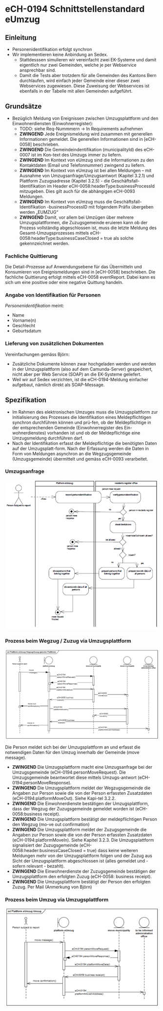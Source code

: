 # eCH-0194 Schnittstellenstandard eUmzug

## Einleitung
* Personenidentifikation erfolgt synchron
* Wir implementieren keine Anbindung an Sedex.
	* Stattdesssen simulieren wir vereinfacht zwei EK-Systeme und damit eigentlich nur zwei Gemeinden, welche je per Webservice ansprechbar sind.
	* Damit die Tests aber trotzdem für alle Gemeinden des Kantons Bern durchlaufen, wird einfach jeder Gemeinde einer dieser zwei Webservices zugewiesen. Diese Zuweisung der Webservices ist ebenfalls in der Tabelle mit allen Gemeinden aufgeführt.

## Grundsätze
* Bezüglich Meldung von Ereignissen zwischen Umzugsplattform und den Einwohnerdiensten (Einwohnerregister):
	* TODO: siehe Req-Nummmern -> In Requirements aufnehmen
	* **ZWINGEND**	Jede Ereignismeldung wird zusammen mit generellen Informationen gemeldet. Die generellen Informationen sind in [eCH-0058] beschrieben.
	* **ZWINGEND**	Die Gemeindeindentifikation (municipalityId) des eCH-0007 ist im Kon-text des Umzugs immer zu liefern.
	* **ZWINGEND**	Im Kontext von eUmzug sind die Informationen zu den Kontaktdaten (Email und Telefonnummer) zwingend zu liefern.
	* **ZWINGEND** 	Im Kontext von eUmzug ist bei allen Meldungen – mit Ausnahme von Umzugsanfrage/Umzugsantwort (Kapitel 3.2.1) und Plattform Zuzugsadresse (Kapitel 3.2.5) - die Geschäftsfall-Identifikation im Header eCH-0058:headerType:businessProcessId mitzugeben. Dies gilt auch für die abhängigen eCH-0093 Meldungen.
	* **ZWINGEND** 	Im Kontext von eUmzug muss die Geschäftsfall-Identifikation -businessProcessID mit folgendem Präfix übergeben werden „EUMZUG“
	* **ZWINGEND** 	Damit, vor allem bei Umzügen über mehrere Umzugsplattformen, die Zuzugsgemeinde eruieren kann ob der Prozess vollständig abgeschlossen ist, muss die letzte Meldung des Gesamt-Umzugsprozesses mittels eCH-0058:headerType:businessCaseClosed = true als solche gekennzeichnet werden.

### Fachliche Quittierung
Die Detail-Prozesse auf Anwendungsebene für das Übermitteln und Konsumieren von Ereignismeldungen sind in [eCH-0058] beschrieben.
Die fachliche Quittierung erfolgt mittels eCH-0058 eventReport. Dabei kann es sich um eine positive oder eine negative Quittung handeln.

### Angabe von Identifikation für Personen
_Personenidentifikation_ meint:

* Name
* Vorname(n)
* Geschlecht
* Geburtsdatum

### Lieferung von zusätzlichen Dokumenten
Vereinfachungen gemäss Björn:
* Zusätzliche Dokumente können zwar hochgeladen werden und werden in der Umzugsplattform (also auf dem Camunda-Server) gespeichert, nicht aber per Web Service (SOAP) an die EK-Systeme geliefert.
* Weil wir auf Sedex verzichten, ist die eCH-0194-Meldung einfacher aufgebaut, nämlich direkt als SOAP-Message.

## Spezifikation
* Im Rahmen des elektronischen Umzuges muss die Umzugsplattform zur Initialisierung des Prozesses die Identifikation eines Meldepflichtigen synchron durchführen können und prü-fen, ob der Meldepflichtige in der entsprechenden Gemeinde (Einwohnerregister des Ein-wohnerdienstes) vorhanden ist und ob der Meldepflichtige eine Umzugsmeldung durchführen darf.
* Nach der Identifikation erfasst der Meldepflichtige die benötigten Daten auf der Umzugsplatt-form. Nach der Erfassung werden die Daten in Form von Meldungen asynchron an die Wegzugsgemeinde (Umzugsgemeinde) übermittelt und gemäss eCH-0093 verarbeitet.

### Umzugsanfrage

![Umzugsanfrage](umzugsanfrage.png)

### Prozess beim Wegzug / Zuzug via Umzugsplattform

![Umzug](wegzug_zuzug.png)

Die Person meldet sich bei der Umzugsplattform an und erfasst die notwendigen Daten für den Umzug innerhalb der Gemeinde (move message).

* **ZWINGEND** Die Umzugsplattform macht eine Umzugsanfrage bei der Umzugsgemeinde (eCH-0194:personMoveRequest). Die Umzugsgemeinde beantwortet diese mittels Umzugs-antwort (eCH-0194:personMoveResponse).
* **ZWINGEND** Die Umzugsplattform meldet der Wegzugsgemeinde die Angaben zur Person sowie die von der Person erfassten Zusatzdaten (eCH-0194:platformMoveOut). Siehe Kapi-tel 3.2.2.
* **ZWINGEND** Die Einwohnerdienste bestätigen der Umzugsplattform, dass der Wegzug der Zuzugsgemeinde gemeldet worden ist (eCH-0058:business receipt).
* **ZWINGEND** Die Umzugsplattform bestätigt der meldepflichtigen Person den Wegzug (mo-ve out confirmation)
* **ZWINGEND** Die Umzugsplattform meldet der Zuzugsgemeinde die Angaben zur Person sowie die von der Person erfassten Zusatzdaten (eCH-0194:platformMoveIn). Siehe Kapitel 3.2.3. Die Umzugsplattform signalisiert der Zuzugsgemeinde (eCH-0058:header:businessCaseClosed = true) dass keine weiteren Meldungen mehr von der Umzugsplattform folgen und der Zuzug aus Sicht der Umzugsplattform abgeschlossen ist (alles gemeldet und - sofern relevant - bezahlt).
* **ZWINGEND** Die Einwohnerdienste der Zuzugsgemeinde bestätigen der Umzugsplattform den erfolgten Zuzug (eCH-0058: business receipt).
* **ZWINGEND** Die Umzugsplattform bestätigt der Person den erfolgten Zuzug. Per Mail (Anmerkung von Björn)

### Prozess beim Umzug via Umzugsplattform

![Umzug](umzug.png)
